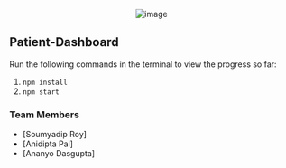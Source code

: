 <p align="center">
  <img src="https://github.com/user-attachments/assets/66fdd45f-60e5-4668-af2a-39c4fa9415e1" alt="image">
</p>

## Patient-Dashboard

Run the following commands in the terminal to view the progress so far:

1. `npm install`
2. `npm start`

### Team Members
- [Soumyadip Roy]
- [Anidipta Pal]
- [Ananyo Dasgupta]
